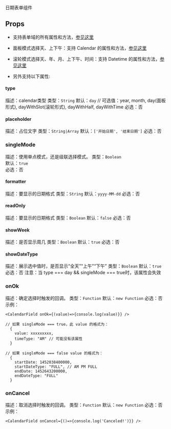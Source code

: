 

日期表单组件

## Props

- 支持表单域的所有属性和方法，[参见这里](https://salt-ui.github.io/components/field)
- 面板模式选择天、上下午：支持 Calendar 的属性和方法，[参见这里](https://salt-ui.github.io/components/calendar)
- 滚轮模式选择天、年、月、上下午、时间：支持 Datetime 的属性和方法，[参见这里](https://salt-ui.github.io/components/datetime)

- 另外支持以下属性:

#### type
描述：calendar类型
类型：`String`
默认：`day` // 可选值：year, month, day(面板形式), dayWithSlot(滚轮形式), dayWithHalf, dayWithTime
必选：否

#### placeholder
描述：占位文字
类型：`String|Array`
默认：`['开始日期', '结束日期']`
必选：否

### singleMode
描述：使用单点模式，还是级联选择模式。
类型：`Boolean`  
默认：`true`  
必选：否

#### formatter
描述：要显示的日期格式
类型：`String`
默认：`yyyy-MM-dd`
必选：否

#### readOnly
描述：要显示的日期格式
类型：`Boolean`
默认：`false`
必选：否

#### showWeek
描述：是否显示周几
类型：`Boolean`
默认：`true`
必选：否

#### showDateType
描述：展示选中值时，是否显示“全天”“上午”“下午”
类型：`Boolean`
默认：`true`
必选：否
注意：当 type === day && singleMode === true时，该属性会失效

### onOk
描述：确定选择时触发的回调。
类型：`Function`
默认：`new Function`
必选：否
示例：
```
<CalendarField onOk={(value)=>{console.log(value)}} />

// 如果 singleMode === true，此 value 的格式为：
  {
    value: xxxxxxxxx,
    timeType: "AM" // 可能没有该属性
  }

// 如果 singleMode === false value 的格式为：
  {
    startDate: 1452038400000,
    startDateType: "FULL", // AM PM FULL
    endDate: 1452643200000,
    endDateType: "FULL"
  }
```

### onCancel
描述：取消选择时触发的回调。
类型：`Function`
默认：`new Function`
必选：否
示例：
```
<CalendarField onCancel={()=>{console.log('Canceled!')}} />
```

